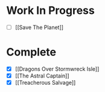 # Work In Progress
- [ ] [[Save The Planet]]

# Complete
- [x] [[Dragons Over Stormwreck Isle]]
- [x] [[The Astral Captain]]
- [x] [[Treacherous Salvage]]
